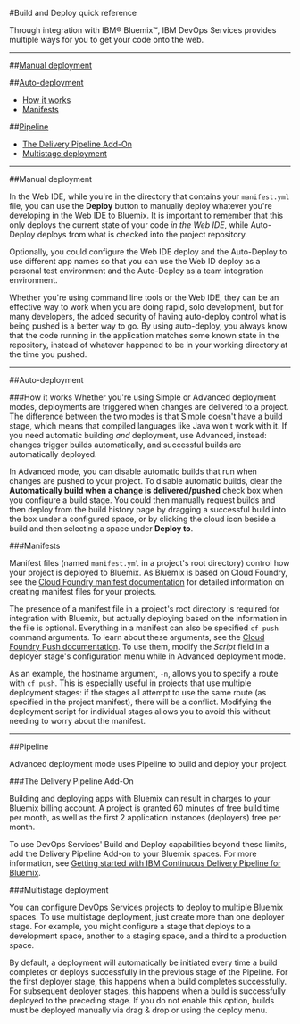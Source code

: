 #Build and Deploy quick reference

Through integration with IBM® Bluemix™, IBM DevOps Services provides multiple ways for you to get your code onto the web.

---
##[Manual deployment](#manual)

##[Auto-deployment](#auto)
* [How it works](#autohow)
* [Manifests](#manifests)

##[Pipeline](#pipeline)
* [The Delivery Pipeline Add-On](#addon)
* [Multistage deployment](#multi)

<!--
##[Additional resources](#addl)
* [Charging](#charging)
* [Bluemix Delivery Pipeline Service Documentation](#servicedoc)
-->

---
<a name="manual"></a>
##Manual deployment 

In the Web IDE, while you're in the directory that contains your `manifest.yml` file, you can use the **Deploy** button to manually deploy whatever you're developing in the Web IDE to Bluemix. It is important to remember that this only deploys the current state of your code *in the Web IDE*, while Auto-Deploy deploys from what is checked into the project repository.

Optionally, you could configure the Web IDE deploy and the Auto-Deploy to use different app names so that you can use the Web ID deploy as a personal test environment and the Auto-Deploy as a team integration environment.

Whether you're using command line tools or the Web IDE, they can be an effective way to work when you are doing rapid, solo development, but for many developers, the added security of having auto-deploy control what is being pushed is a better way to go. By using auto-deploy, you always know that the code running in the application matches some known state in the repository, instead of whatever happened to be in your working directory at the time you pushed.

---
<a name="auto"></a>
##Auto-deployment

###How it works
Whether you're using Simple or Advanced deployment modes, deployments are triggered when changes are delivered to a project. The difference between the two modes is that Simple doesn't have a build stage, which means that compiled languages like Java won't work with it. If you need automatic building *and* deployment, use Advanced, instead: changes trigger builds automatically, and successful builds are automatically deployed. 

In Advanced mode, you can disable automatic builds that run when changes are pushed to your project. To disable automatic builds, clear the **Automatically build when a change is delivered/pushed** check box when you configure a build stage. You could then manually request builds and then deploy from the build history page by dragging a successful build into the box under a configured space, or by clicking the cloud icon beside a build and then selecting a space under **Deploy to**.

<a name="manifests"></a>
###Manifests

Manifest files (named `manifest.yml` in a project's root directory) control how your project is deployed to Bluemix. As Bluemix is based on Cloud Foundry, see the [Cloud Foundry manifest documentation][2] for detailed information on creating manifest files for your projects.  

The presence of a manifest file in a project's root directory is required for integration with Bluemix, but actually deploying based on the information in the file is optional. Everything in a manifest can also be specified `cf push` command arguments. To learn about these arguments, see the [Cloud Foundry Push documentation][3]. To use them, modify the *Script* field in a deployer stage's configuration menu while in Advanced deployment mode.

As an example, the hostname argument, `-n`, allows you to specify a route with `cf push`. This is especially useful in projects that use multiple deployment stages: if the stages all attempt to use the same route (as specified in the project manifest), there will be a conflict. Modifying the deployment script for individual stages allows you to avoid this without needing to worry about the manifest.   

---
<a name="pipeline"></a>
##Pipeline

Advanced deployment mode uses Pipeline to build and deploy your project.

<a name="addon"></a>
###The Delivery Pipeline Add-On

Building and deploying apps with Bluemix can result in charges to your Bluemix billing account. A project is granted 60 minutes of free build time per month, as well as the first 2 application instances (deployers) free per month. 

To use DevOps Services' Build and Deploy capabilities beyond these limits, add the Delivery Pipeline Add-on to your Bluemix spaces. For more information, see [Getting started with IBM Continuous Delivery Pipeline for Bluemix][3].

<a name="multi"></a>
###Multistage deployment

You can configure DevOps Services projects to deploy to multiple Bluemix spaces. To use multistage deployment, just create more than one deployer stage. For example, you might configure a stage that deploys to a development space, another to a staging space, and a third to a production space. 

By default, a deployment will automatically be initiated every time a build completes or deploys successfully in the previous stage of the Pipeline. For the first deployer stage, this happens when a build completes successfully. For subsequent deployer stages, this happens when a build is successfully deployed to the preceding stage. If you do not enable this option, builds must be deployed manually via drag & drop or using the deploy menu.


<!--
<a name="addl"></a>
##Additional resources
-->




 
[1]: http://docs.cloudfoundry.org/devguide/deploy-apps/manifest.html
[2]: https://www.ng.bluemix.net/docs/#services/DeliveryPipeline/index.html#getstartwithCD
[3]: http://docs.cloudfoundry.org/devguide/installcf/whats-new-v6.html#push